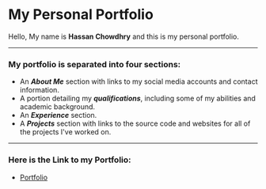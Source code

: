 # My Personal Portfolio

Hello, My name is <b>Hassan Chowdhry</b> and this is my personal portfolio.

<hr>

### My portfolio is separated into four sections:
- An <b><i>About Me</i></b> section with links to my social media accounts and contact information.
- A portion detailing my <b><i>qualifications</i></b>, including some of my abilities and academic background.
- An <b><i>Experience</i></b> section.
- A <b><i>Projects</i></b> section with links to the source code and websites for all of the projects I've worked on.
<hr>

### Here is the Link to my Portfolio:
- [Portfolio](https://hassanchowdhry.github.io/Portfolio/)
